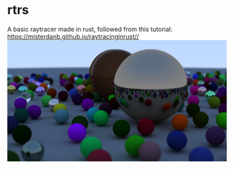 # rtrs
A basic raytracer made in rust, 
followed from this tutorial: https://misterdanb.github.io/raytracinginrust//
![Alt text](example_output.png "Optional title")
